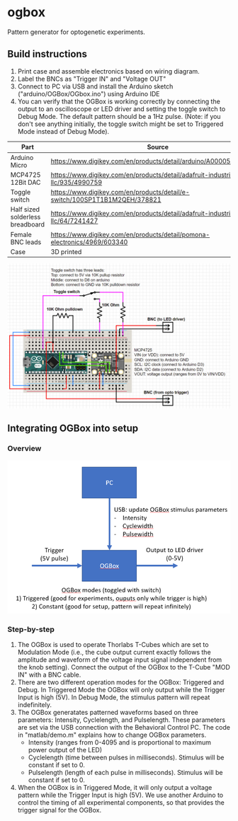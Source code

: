 # ogbox
Pattern generator for optogenetic experiments. 

## Build instructions

1. Print case and assemble electronics based on wiring diagram.
2. Label the BNCs as "Trigger IN" and "Voltage OUT"
3. Connect to PC via USB and install the Arduino sketch ("arduino/OGBox/OGbox.ino") using Arduino IDE
4. You can verify that the OGBox is working correctly by connecting the output to an oscilloscope or LED driver and setting the toggle switch to Debug Mode. The default pattern should be a 1Hz pulse. (Note: if you don't see anything initially, the toggle switch might be set to Triggered Mode instead of Debug Mode).

| Part  | Source |  Quantity |
| ---  | --- |  --- |
| Arduino Micro  | https://www.digikey.com/en/products/detail/arduino/A000053/4486332  |  1  |
| MCP4725 12Bit DAC  | https://www.digikey.com/en/products/detail/adafruit-industries-llc/935/4990759 |  1  |
| Toggle switch  | https://www.digikey.com/en/products/detail/e-switch/100SP1T1B1M2QEH/378821  |  1  |
| Half sized solderless breadboard | https://www.digikey.com/en/products/detail/adafruit-industries-llc/64/7241427  |  1  |
| Female BNC leads | https://www.digikey.com/en/products/detail/pomona-electronics/4969/603340  |  2  |
| Case | 3D printed  |  1  |

![OGBox wiring diagram](images/schematic.png)

## Integrating OGBox into setup

### Overview
![Overview](images/overview.PNG)

### Step-by-step
1. The OGBox is used to operate Thorlabs T-Cubes which are set to Modulation Mode (i.e., the cube output current exactly follows the amplitude and waveform of the voltage input signal independent from the knob setting). Connect the output of the OGBox to the T-Cube "MOD IN" with a BNC cable.
2. There are two different operation modes for the OGBox: Triggered and Debug. In Triggered Mode the OGBox will only output while the Trigger Input is high (5V). In Debug Mode, the stimulus pattern will repeat indefinitely.
3. The OGBox generatates patterned waveforms based on three parameters: Intensity, Cyclelength, and Pulselength. These parameters are set via the USB connection with the Behavioral Control PC. The code in "matlab/demo.m" explains how to change OGBox parameters.
    - Intensity (ranges from 0-4095 and is proportional to maximum power output of the LED)
    - Cyclelength (time between pulses in milliseconds). Stimulus will be constant if set to 0.
    - Pulselength (length of each pulse in milliseconds). Stimulus will be constant if set to 0.
4. When the OGBox is in Triggered Mode, it will only output a voltage pattern while the Trigger Input is high (5V). We use another Arduino to control the timing of all experimental components, so that provides the trigger signal for the OGBox.



